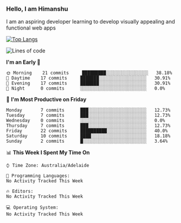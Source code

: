 ### Hello, I am Himanshu

I am an aspiring developer learning to develop visually appealing and functional web apps

[![Top Langs](https://github-readme-stats.vercel.app/api/top-langs/?username=himanshu-sxna)](https://github.com/anuraghazra/github-readme-stats)

<!--START_SECTION:waka-->
![Lines of code](https://img.shields.io/badge/From%20Hello%20World%20I%27ve%20Written-4531%20lines%20of%20code-blue)

**I'm an Early 🐤** 

```text
🌞 Morning    21 commits     █████████░░░░░░░░░░░░░░░░   38.18% 
🌆 Daytime    17 commits     ███████░░░░░░░░░░░░░░░░░░   30.91% 
🌃 Evening    17 commits     ███████░░░░░░░░░░░░░░░░░░   30.91% 
🌙 Night      0 commits      ░░░░░░░░░░░░░░░░░░░░░░░░░   0.0%

```
📅 **I'm Most Productive on Friday** 

```text
Monday       7 commits      ███░░░░░░░░░░░░░░░░░░░░░░   12.73% 
Tuesday      7 commits      ███░░░░░░░░░░░░░░░░░░░░░░   12.73% 
Wednesday    0 commits      ░░░░░░░░░░░░░░░░░░░░░░░░░   0.0% 
Thursday     7 commits      ███░░░░░░░░░░░░░░░░░░░░░░   12.73% 
Friday       22 commits     ██████████░░░░░░░░░░░░░░░   40.0% 
Saturday     10 commits     ████░░░░░░░░░░░░░░░░░░░░░   18.18% 
Sunday       2 commits      █░░░░░░░░░░░░░░░░░░░░░░░░   3.64%

```


📊 **This Week I Spent My Time On** 

```text
⌚︎ Time Zone: Australia/Adelaide

💬 Programming Languages: 
No Activity Tracked This Week

🔥 Editors: 
No Activity Tracked This Week

💻 Operating System: 
No Activity Tracked This Week

```


<!--END_SECTION:waka-->


